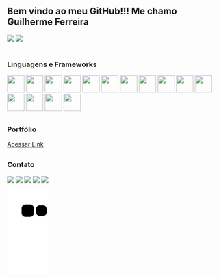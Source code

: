 ## Bem vindo ao meu GitHub!!! Me chamo Guilherme Ferreira 

<div>
  <img height='180em' src="https://github-readme-stats.vercel.app/api?username=GFerreira1902&show_icons=true&theme=chartreuse-dark">
  <img height='180em' src="https://github-readme-stats.vercel.app/api/top-langs/?username=GFerreira1902&theme=chartreuse-dark&layout=compact">
</div>

<div><br>
  <h3>Linguagens e Frameworks</h3>
  <a href="#"><img width="40" height="40" src="https://cdn.jsdelivr.net/gh/devicons/devicon/icons/javascript/javascript-original.svg"></a>
  <a href="#"><img width="40" height="40" src="https://cdn.jsdelivr.net/gh/devicons/devicon/icons/jquery/jquery-original.svg" /></a>
  <a href="#"><img width="40" height="40" src="https://cdn.jsdelivr.net/gh/devicons/devicon/icons/html5/html5-original.svg" /></a>
  <a href="#"><img width="40" height="40" src="https://cdn.jsdelivr.net/gh/devicons/devicon/icons/css3/css3-original.svg" /></a>
  <a href="#"><img width="40" height="40" src="https://cdn.jsdelivr.net/gh/devicons/devicon/icons/sass/sass-original.svg" /></a>
  <a href="#"><img width="40" height="40" src="https://cdn.jsdelivr.net/gh/devicons/devicon/icons/php/php-original.svg" /></a>
  <a href="#"><img width="40" height="40" src="https://cdn.jsdelivr.net/gh/devicons/devicon/icons/symfony/symfony-original.svg" /></a>
  <a href="#"><img width="40" height="40" src="https://cdn.jsdelivr.net/gh/devicons/devicon/icons/python/python-original.svg" /></a>
  <a href="#"><img width="40" height="40" src="https://cdn.jsdelivr.net/gh/devicons/devicon/icons/nodejs/nodejs-original.svg" /></a>
  <a href="#"><img width="40" height="40" src="https://cdn.jsdelivr.net/gh/devicons/devicon/icons/react/react-original.svg" /></a>
  <a href="#"><img width="40" height="40" src="https://cdn.jsdelivr.net/gh/devicons/devicon/icons/redux/redux-original.svg" /></a>
  <a href="#"><img width="40" height="40" src="https://cdn.jsdelivr.net/gh/devicons/devicon/icons/angularjs/angularjs-original.svg" /></a>
  <a href="#"><img width="40" height="40" src="https://cdn.jsdelivr.net/gh/devicons/devicon/icons/ionic/ionic-original.svg" /></a>
  <a href="#"><img width="40" height="40" src="https://cdn.jsdelivr.net/gh/devicons/devicon/icons/flutter/flutter-original.svg" /></a>
  <a href="#"><img width="40" height="40" src="https://cdn.jsdelivr.net/gh/devicons/devicon/icons/java/java-original.svg" /></a>
          
</div>

##

 <div>
  <h3>Portfólio</h3>
  <a href="https://gferreira1902.github.io/Portfolio/" target="blank" >Acessar Link</a>
</div>

##

<div>
  <h3>Contato</h3>
  <a href="mailto:contato@devguirrer@gmail.com" target="blank" ><img height="40" src="https://img.shields.io/badge/Gmail-D14836?style=for-the-badge&logo=gmail&logoColor=white"></a>
  <a href="https://t.me/GFerreira1902" target="blank"><img height="40" src="https://img.shields.io/badge/Telegram-2CA5E0?style=for-the-badge&logo=telegram&logoColor=white"></a>
  <a href="https://wa.me/5561999237869" target="blank"><img height="40" src="https://img.shields.io/badge/WhatsApp-25D366?style=for-the-badge&logo=whatsapp&logoColor=white"></a>
  <a href="https://www.instagram.com/gferreira_dfs/" target="blank"><img height="40" src="https://img.shields.io/badge/Instagram-E4405F?style=for-the-badge&logo=instagram&logoColor=white"></a>
  <a href="https://www.linkedin.com/in/devfullstack-guilherme-ferreira-/" target="blank"><img height="40" src="https://img.shields.io/badge/LinkedIn-0077B5?style=for-the-badge&logo=linkedin&logoColor=white"></a>
  
  ![Snake animation](https://github.com/GFerreira1902/GFerreira1902/blob/output/github-contribution-grid-snake.svg)
</div>

